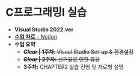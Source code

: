 # C프로그래밍I 실습

 - __Visual Studio 2022.ver__
 - [__수업 자료__ - *Notion*](https://charm-aluminum-6c2.notion.site/C-I-76bfad34356041feb3a6b9119172faf3)
 - __수업 요약__
   - ~~__*Clear* | 1주차:__ Visual Studio Set-up & 환경설정~~
   - ~~__*Clear* | 2주차:__ 선거일로 인한 휴강~~
   - __3주차:__ CHAPTER2 실습 진행 및 자료형 설명
